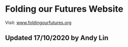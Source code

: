 # Folding our Futures Website

Visit: www.foldingourfutures.org

## Updated 17/10/2020 by Andy Lin

